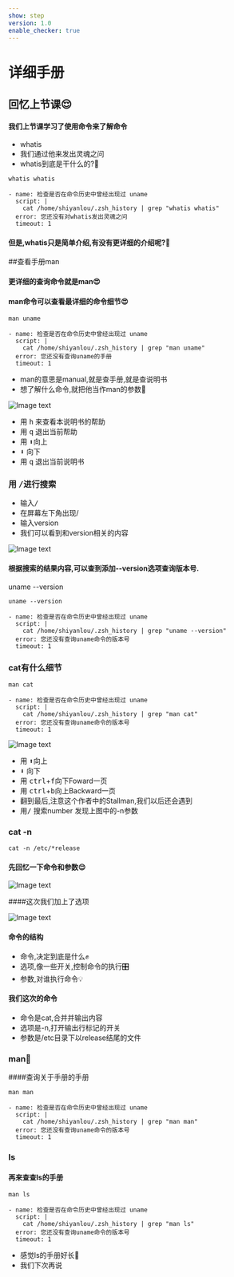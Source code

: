 ```yaml
---
show: step
version: 1.0
enable_checker: true
---
```



# 详细手册

## 回忆上节课😌

#### 我们上节课学习了使用命令来了解命令

- whatis
- 我们通过他来发出灵魂之问
- whatis到底是干什么的?🤔


```shell
whatis whatis
```


```checker
- name: 检查是否在命令历史中曾经出现过 uname
  script: |
    cat /home/shiyanlou/.zsh_history | grep "whatis whatis"
  error: 您还没有对whatis发出灵魂之问
  timeout: 1
```

####  但是,whatis只是简单介绍,有没有更详细的介绍呢?🤔

##查看手册man

#### 更详细的查询命令就是man😍
#### man命令可以查看最详细的命令细节😍


```shell
man uname
```


```checker
- name: 检查是否在命令历史中曾经出现过 uname
  script: |
    cat /home/shiyanlou/.zsh_history | grep "man uname"
  error: 您还没有查询uname的手册
  timeout: 1
```
- man的意思是manual,就是查手册,就是查说明书
- 想了解什么命令,就把他当作man的参数🥰


![Image text](https://labfile.oss.aliyuncs.com/courses/2712/man_uname.png)

- 用 <kbd>h</kbd> 来查看本说明书的帮助
- 用 <kbd>q</kbd> 退出当前帮助
- 用 <kbd>⬆️</kbd>向上
- <kbd>⬇️</kbd> 向下
- 用 <kbd>q</kbd> 退出当前说明书

### 用 <kbd>/</kbd>进行搜索

- 输入<kbd>/</kbd>
- 在屏幕左下角出现/
- 输入version
- 我们可以看到和version相关的内容

![Image text](https://labfile.oss.aliyuncs.com/courses/2712/man_search.png)

#### 根据搜索的结果内容,可以查到添加--version选项查询版本号.

uname --version

```shell
uname --version
```


```checker
- name: 检查是否在命令历史中曾经出现过 uname
  script: |
    cat /home/shiyanlou/.zsh_history | grep "uname --version"
  error: 您还没有查询uname命令的版本号
  timeout: 1
```

### cat有什么细节

```shell
man cat
```


```checker
- name: 检查是否在命令历史中曾经出现过 uname
  script: |
    cat /home/shiyanlou/.zsh_history | grep "man cat"
  error: 您还没有查询uname命令的版本号
  timeout: 1
```

![Image text](https://labfile.oss.aliyuncs.com/courses/2712/man_cat.png)

- 用 <kbd>⬆️</kbd>向上
- <kbd>⬇️</kbd> 向下
- 用 <kbd>ctrl</kbd>+<kbd>f</kbd>向下Foward一页
- 用 <kbd>ctrl</kbd>+<kbd>b</kbd>向上Backward一页
- 翻到最后,注意这个作者中的Stallman,我们以后还会遇到
- 用<kbd>/</kbd> 搜索number 发现上图中的-n参数

### cat -n

```shell
cat -n /etc/*release
```

#### 先回忆一下命令和参数😌

![Image text](https://labfile.oss.aliyuncs.com/courses/2712/whatis.png)

####这次我们加上了选项

![Image text](https://labfile.oss.aliyuncs.com/courses/2712/com.png)

#### 命令的结构
- 命令,决定到底是什么✊
- 选项,像一些开关,控制命令的执行🎛
- 参数,对谁执行命令💡

#### 我们这次的命令
- 命令是cat,合并并输出内容
- 选项是-n,打开输出行标记的开关
- 参数是/etc目录下以release结尾的文件

### man🔦

####查询关于手册的手册

```shell
man man
```

```checker
- name: 检查是否在命令历史中曾经出现过 uname
  script: |
    cat /home/shiyanlou/.zsh_history | grep "man man"
  error: 您还没有查询uname命令的版本号
  timeout: 1
```

### ls

#### 再来查查ls的手册

```shell
man ls
```

```checker
- name: 检查是否在命令历史中曾经出现过 uname
  script: |
    cat /home/shiyanlou/.zsh_history | grep "man ls"
  error: 您还没有查询uname命令的版本号
  timeout: 1
```

- 感觉ls的手册好长🤗
- 我们下次再说



